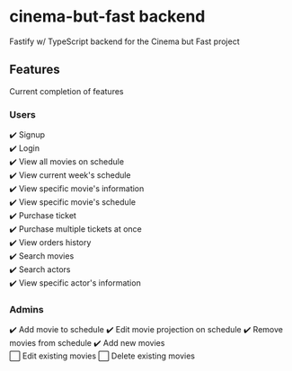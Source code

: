 # cinema-but-fast backend

Fastify w/ TypeScript backend for the Cinema but Fast project

## Features

Current completion of features

### Users

✔️ Signup  
✔️ Login  
✔️ View all movies on schedule  
✔️ View current week's schedule  
✔️ View specific movie's information  
✔️ View specific movie's schedule  
✔️ Purchase ticket  
✔️ Purchase multiple tickets at once  
✔️ View orders history  
✔️ Search movies  
✔️ Search actors  
✔️ View specific actor's information

### Admins

✔️ Add movie to schedule
✔️ Edit movie projection on schedule
✔️ Remove movies from schedule
✔️ Add new movies  
⬜ Edit existing movies
⬜ Delete existing movies
